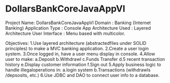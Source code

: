 # DollarsBankCoreJavaAppVl
Project Name: DollarsBankCoreJavaAppVl
Domain : Banking {Internet Banking)
Application Type : Console App
Architecture Used : Layered Architecture
User Interface : Menu based with multicolor.

Objectives:
1.Use layered architecture (abstractedfiles under SOLID principles) to make a MVC banking application.
2.Create a user login system.
3.Once logged in, have a user menu display in console.
4.Allow user to make:
    a.Deposit
    b.Withdrawl
    c.Funds Transfer
    d.5 recent transaction history
    e.Display customer information
    f.Sign out
5.Apply business logic to handle illegaloperations in:
    a.login system
    b.Transactions (withdrawls /depsosits, etc.)
6.Use JDBC and DAO to connect user info to a database.
